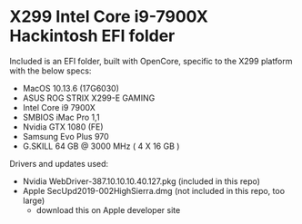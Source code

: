 # X299 Intel Core i9-7900X Hackintosh EFI folder
Included is an EFI folder, built with OpenCore, specific to the X299 platform with the below specs:
  - MacOS 10.13.6 (17G6030)
  - ASUS ROG STRIX X299-E GAMING
  - Intel Core i9 7900X
  - SMBIOS iMac Pro 1,1
  - Nvidia GTX 1080 (FE)
  - Samsung Evo Plus 970
  - G.SKILL 64 GB @ 3000 MHz ( 4 X 16 GB )

Drivers and updates used:
  - Nvidia WebDriver-387.10.10.10.40.127.pkg (included in this repo)
  - Apple SecUpd2019-002HighSierra.dmg (not included in this repo, too large)
    - download this on Apple developer site
